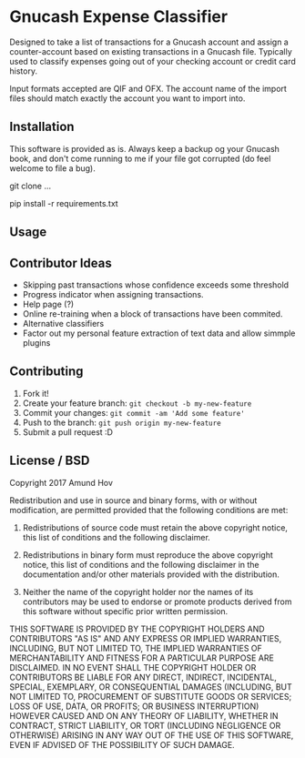 # Gnucash Expense Classifier

Designed to take a list of transactions for a Gnucash account and assign a
counter-account based on existing transactions in a Gnucash file. Typically
used to classify expenses going out of your checking account or credit card
history.

Input formats accepted are QIF and OFX. The account name of the import files
should match exactly the account you want to import into.

## Installation

This software is provided as is. Always keep a backup og your Gnucash book, and
don't come running to me if your file got corrupted (do feel welcome to file a
bug).

git clone ...

pip install -r requirements.txt

## Usage


## Contributor Ideas

* Skipping past transactions whose confidence exceeds some threshold
* Progress indicator when assigning transactions.
* Help page (?)
* Online re-training when a block of transactions have been commited.
* Alternative classifiers
* Factor out my personal feature extraction of text data and allow simmple plugins

## Contributing

1. Fork it!
2. Create your feature branch: `git checkout -b my-new-feature`
3. Commit your changes: `git commit -am 'Add some feature'`
4. Push to the branch: `git push origin my-new-feature`
5. Submit a pull request :D

## License / BSD

Copyright 2017 Amund Hov

Redistribution and use in source and binary forms, with or without
modification, are permitted provided that the following conditions are met:

1. Redistributions of source code must retain the above copyright notice, this
list of conditions and the following disclaimer.

2. Redistributions in binary form must reproduce the above copyright notice,
this list of conditions and the following disclaimer in the documentation
and/or other materials provided with the distribution.

3. Neither the name of the copyright holder nor the names of its contributors
may be used to endorse or promote products derived from this software without
specific prior written permission.

THIS SOFTWARE IS PROVIDED BY THE COPYRIGHT HOLDERS AND CONTRIBUTORS "AS IS" AND
ANY EXPRESS OR IMPLIED WARRANTIES, INCLUDING, BUT NOT LIMITED TO, THE IMPLIED
WARRANTIES OF MERCHANTABILITY AND FITNESS FOR A PARTICULAR PURPOSE ARE
DISCLAIMED. IN NO EVENT SHALL THE COPYRIGHT HOLDER OR CONTRIBUTORS BE LIABLE
FOR ANY DIRECT, INDIRECT, INCIDENTAL, SPECIAL, EXEMPLARY, OR CONSEQUENTIAL
DAMAGES (INCLUDING, BUT NOT LIMITED TO, PROCUREMENT OF SUBSTITUTE GOODS OR
SERVICES; LOSS OF USE, DATA, OR PROFITS; OR BUSINESS INTERRUPTION) HOWEVER
CAUSED AND ON ANY THEORY OF LIABILITY, WHETHER IN CONTRACT, STRICT LIABILITY,
OR TORT (INCLUDING NEGLIGENCE OR OTHERWISE) ARISING IN ANY WAY OUT OF THE USE
OF THIS SOFTWARE, EVEN IF ADVISED OF THE POSSIBILITY OF SUCH DAMAGE.
